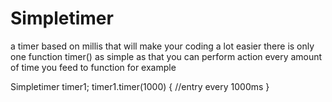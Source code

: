 # Simpletimer
a timer based on millis that will make your coding a lot easier
there is only one function 
timer() 
as simple as that you can perform action every amount of time you feed to function for example

Simpletimer timer1;
timer1.timer(1000)
{
//entry every 1000ms
}
